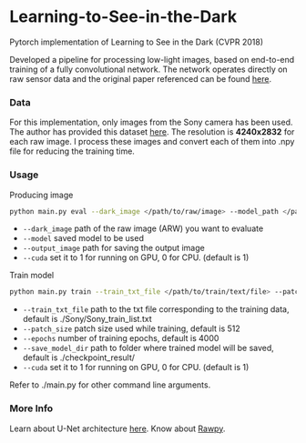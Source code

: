 # Learning-to-See-in-the-Dark
Pytorch implementation of Learning to See in the Dark (CVPR 2018)

Developed a pipeline for processing low-light images, based on end-to-end training of a fully convolutional network. The network operates directly on raw sensor data and the original paper referenced can be found [here](https://arxiv.org/abs/1805.01934).

### Data
For this implementation, only images from the Sony camera has been used. The author has provided this dataset [here](https://storage.googleapis.com/isl-datasets/SID/Sony.zip). The resolution is **4240x2832** for each raw image. I process these images and convert each of them into .npy file for reducing the training time.

### Usage
Producing image
```bash
python main.py eval --dark_image </path/to/raw/image> --model_path </path/to/saved/model> --output_image </path/to/output/image> --cuda 1
```
* `--dark_image` path of the raw image (ARW) you want to evaluate
* `--model` saved model to be used
* `--output_image` path for saving the output image
* `--cuda` set it to 1 for running on GPU, 0 for CPU. (default is 1)

Train model
```bash
python main.py train --train_txt_file </path/to/train/text/file> --patch_size 512 --epochs 4000 --save_model_dir </path/to/save-model/folder> --cuda 1
```
* `--train_txt_file` path to the txt file corresponding to the training data, default is ./Sony/Sony_train_list.txt
* `--patch_size` patch size used while training, default is 512
* `--epochs` number of training epochs, default is 4000
* `--save_model_dir` path to folder where trained model will be saved, default is ./checkpoint_result/
* `--cuda` set it to 1 for running on GPU, 0 for CPU. (default is 1)

Refer to ./main.py for other command line arguments.

### More Info
Learn about U-Net architecture [here](https://arxiv.org/abs/1505.04597). Know about [Rawpy](https://pypi.org/project/rawpy/).
